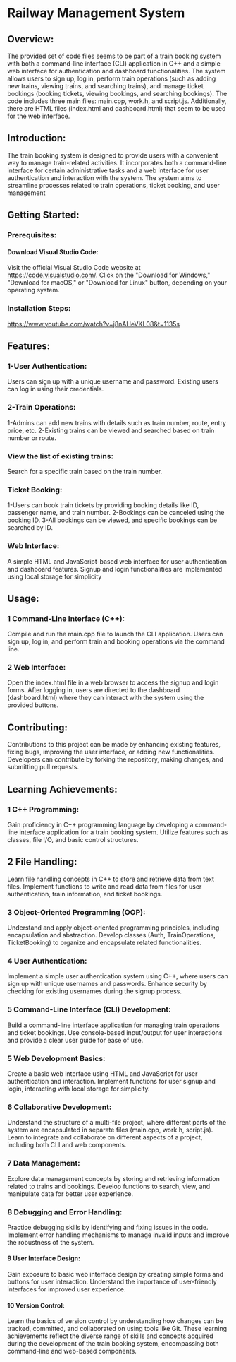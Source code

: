 # Railway Management System
## Overview:
The provided set of code files seems to be part of a train booking system with both a command-line interface (CLI) application in C++ and a simple web interface for authentication and dashboard functionalities. The system allows users to sign up, log in, perform train operations (such as adding new trains, viewing trains, and searching trains), and manage ticket bookings (booking tickets, viewing bookings, and searching bookings). The code includes three main files: main.cpp, work.h, and script.js. Additionally, there are HTML files (index.html and dashboard.html) that seem to be used for the web interface.
## Introduction:
The train booking system is designed to provide users with a convenient way to manage train-related activities. It incorporates both a command-line interface for certain administrative tasks and a web interface for user authentication and interaction with the system. The system aims to streamline processes related to train operations, ticket booking, and user management
## Getting Started:
### Prerequisites:
#### Download Visual Studio Code:
Visit the official Visual Studio Code website at https://code.visualstudio.com/.
Click on the "Download for Windows," "Download for macOS," or "Download for Linux" button, depending on your operating system.

### Installation Steps:

https://www.youtube.com/watch?v=j8nAHeVKL08&t=1135s


## Features:

### 1-User Authentication:

Users can sign up with a unique username and password.
Existing users can log in using their credentials.
### 2-Train Operations:

1-Admins can add new trains with details such as train number, route, entry price, etc.
2-Existing trains can be viewed and searched based on train number or route.
### View the list of existing trains:

Search for a specific train based on the train number.
### Ticket Booking:

1-Users can book train tickets by providing booking details like ID, passenger name, and train number.
2-Bookings can be canceled using the booking ID.
3-All bookings can be viewed, and specific bookings can be searched by ID.
### Web Interface:
A simple HTML and JavaScript-based web interface for user authentication and dashboard features.
Signup and login functionalities are implemented using local storage for simplicity
## Usage:
### 1 Command-Line Interface (C++):

Compile and run the main.cpp file to launch the CLI application.
Users can sign up, log in, and perform train and booking operations via the command line.
### 2 Web Interface:

Open the index.html file in a web browser to access the signup and login forms.
After logging in, users are directed to the dashboard (dashboard.html) where they can interact with the system using the provided buttons.
## Contributing:
Contributions to this project can be made by enhancing existing features, fixing bugs, improving the user interface, or adding new functionalities. Developers can contribute by forking the repository, making changes, and submitting pull requests.

## Learning Achievements:
### 1 C++ Programming:

Gain proficiency in C++ programming language by developing a command-line interface application for a train booking system.
Utilize features such as classes, file I/O, and basic control structures.
## 2 File Handling:

Learn file handling concepts in C++ to store and retrieve data from text files.
Implement functions to write and read data from files for user authentication, train information, and ticket bookings.
### 3 Object-Oriented Programming (OOP):

Understand and apply object-oriented programming principles, including encapsulation and abstraction.
Develop classes (Auth, TrainOperations, TicketBooking) to organize and encapsulate related functionalities.
### 4 User Authentication:

Implement a simple user authentication system using C++, where users can sign up with unique usernames and passwords.
Enhance security by checking for existing usernames during the signup process.
### 5 Command-Line Interface (CLI) Development:

Build a command-line interface application for managing train operations and ticket bookings.
Use console-based input/output for user interactions and provide a clear user guide for ease of use.
### 5  Web Development Basics:

Create a basic web interface using HTML and JavaScript for user authentication and interaction.
Implement functions for user signup and login, interacting with local storage for simplicity.
### 6  Collaborative Development:

Understand the structure of a multi-file project, where different parts of the system are encapsulated in separate files (main.cpp, work.h, script.js).
Learn to integrate and collaborate on different aspects of a project, including both CLI and web components.
### 7 Data Management:

Explore data management concepts by storing and retrieving information related to trains and bookings.
Develop functions to search, view, and manipulate data for better user experience.
### 8 Debugging and Error Handling:

Practice debugging skills by identifying and fixing issues in the code.
Implement error handling mechanisms to manage invalid inputs and improve the robustness of the system.
#### 9  User Interface Design:

Gain exposure to basic web interface design by creating simple forms and buttons for user interaction.
Understand the importance of user-friendly interfaces for improved user experience.
#### 10 Version Control:

Learn the basics of version control by understanding how changes can be tracked, committed, and collaborated on using tools like Git.
These learning achievements reflect the diverse range of skills and concepts acquired during the development of the train booking system, encompassing both command-line and web-based components.




